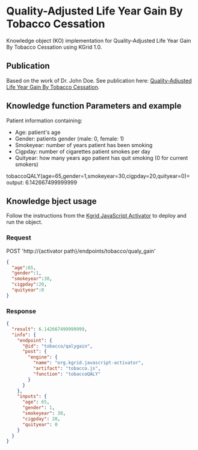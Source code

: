 # Quality-Adjusted Life Year Gain By Tobacco Cessation 
Knowledge object (KO) implementation for Quality-Adjusted Life Year Gain By Tobacco Cessation using KGrid 1.0.

## Publication
Based on the work of Dr. John Doe. See publication here: [Quality-Adjusted Life Year Gain By Tobacco Cessation](https://pubmed.ncbi.nlm.nih.gov/a234567/).

## Knowledge function Parameters and example
Patient information containing:
- Age: patient's age
- Gender: patients gender (male: 0, female: 1) 
- Smokeyear: number of years patient has been smoking
- Cigpday: number of cigarettes patient smokes per day
- Quityear: how many years ago patient has quit smoking (0 for current smokers)

tobaccoQALY(age=65,gender=1,smokeyear=30,cigpday=20,quityear=0)= output: 6.142667499999999


## Knowledge bject usage
Follow the instructions from the [Kgrid JavaScript Activator](https://github.com/kgrid/javascript-activator) to deploy and run the object.

### Request 
POST 'http://{activator path}/endpoints/tobacco/qualy_gain'
```json
{
  "age":65,
  "gender":1,
  "smokeyear":30,
  "cigpday":20,
  "quityear":0
}
```
### Response 
```json
{
  "result": 6.142667499999999,
  "info": {
    "endpoint": {
      "@id": "tobacco/qalygain",
      "post": {
        "engine": {
          "name": "org.kgrid.javascript-activator",
          "artifact": "tobacco.js",
          "function": "tobaccoQALY"
        }
      }
    },
    "inputs": {
      "age": 65,
      "gender": 1,
      "smokeyear": 30,
      "cigpday": 20,
      "quityear": 0
    }
  }
}
```
